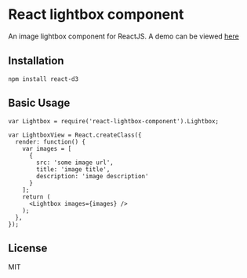 # React lightbox component

An image lightbox component for ReactJS. A demo can be viewed [here](http://jfcaiceo.github.io/react-lightbox-component/)

## Installation

`npm install react-d3`

## Basic Usage

```
var Lightbox = require('react-lightbox-component').Lightbox;

var LightboxView = React.createClass({
  render: function() {
    var images = [
      {
        src: 'some image url',
        title: 'image title',
        description: 'image description'
      }
    ];
    return (
      <Lightbox images={images} />
    );
  },
});
```

## License

MIT